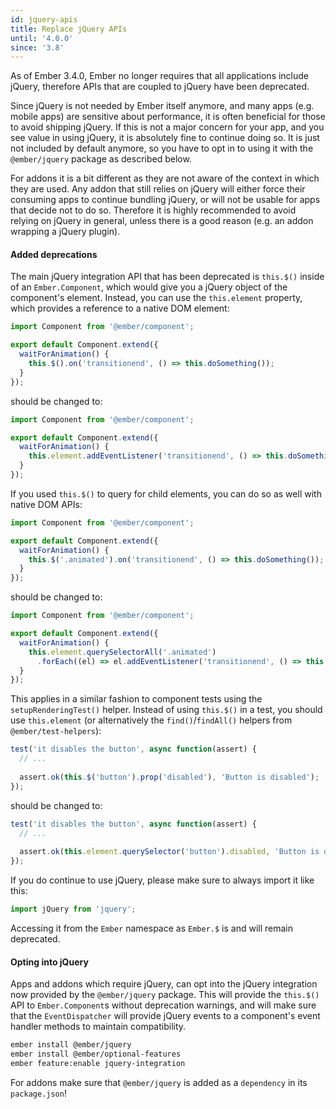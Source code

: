 ```yaml
---
id: jquery-apis
title: Replace jQuery APIs
until: '4.0.0'
since: '3.8'
---
```


As of Ember 3.4.0, Ember no longer requires that all applications include jQuery, therefore APIs that are coupled to jQuery have been deprecated.

Since jQuery is not needed by Ember itself anymore, and many apps (e.g. mobile apps) are 
sensitive about performance, it is often beneficial for those to
avoid shipping jQuery. If this is not a major concern for your app, and you see value in using jQuery, it is 
absolutely fine to continue doing so. It is just not included by default anymore, so you have to opt in to
using it with the `@ember/jquery` package as described below.

For addons it is a bit different as they are not aware of the context in which they are used. Any addon that still 
relies on jQuery will either force their consuming apps to continue bundling jQuery, or will not be usable for apps
that decide not to do so. Therefore it is highly recommended to avoid relying on jQuery in general, unless there is a good
reason (e.g. an addon wrapping a jQuery plugin).

#### Added deprecations

The main jQuery integration API that has been deprecated is `this.$()` inside of an `Ember.Component`, which would give you a 
jQuery object of the component's element. Instead, you can use the `this.element` property, which provides a 
reference to a native DOM element:

```js
import Component from '@ember/component';

export default Component.extend({
  waitForAnimation() {
    this.$().on('transitionend', () => this.doSomething());
  }
});
```

should be changed to:

```js
import Component from '@ember/component';

export default Component.extend({
  waitForAnimation() {
    this.element.addEventListener('transitionend', () => this.doSomething());
  }
});
```

If you used `this.$()` to query for child elements, you can do so as well with native DOM APIs:

```js
import Component from '@ember/component';

export default Component.extend({
  waitForAnimation() {
    this.$('.animated').on('transitionend', () => this.doSomething());
  }
});
```

should be changed to:

```js
import Component from '@ember/component';

export default Component.extend({
  waitForAnimation() {
    this.element.querySelectorAll('.animated')
      .forEach((el) => el.addEventListener('transitionend', () => this.doSomething()));
  }
});
```

This applies in a similar fashion to component tests using the `setupRenderingTest()` helper. Instead of using 
`this.$()` in a test, you should use `this.element` (or alternatively the `find()`/`findAll()` helpers from 
`@ember/test-helpers`):

```js
test('it disables the button', async function(assert) {
  // ...
  
  assert.ok(this.$('button').prop('disabled'), 'Button is disabled');
});
```

should be changed to:

```js
test('it disables the button', async function(assert) {
  // ...
  
  assert.ok(this.element.querySelector('button').disabled, 'Button is disabled');
});
```


If you do continue to use jQuery, please make sure to always import it like this:

```js
import jQuery from 'jquery';
```

Accessing it from the `Ember` namespace as `Ember.$` is and will remain deprecated.

#### Opting into jQuery

Apps and addons which require jQuery, can opt into the jQuery integration now provided by
the `@ember/jquery` package. This will provide the `this.$()` API to `Ember.Component`s without deprecation warnings, and
will make sure that the `EventDispatcher` will provide jQuery events to a component's event handler methods to 
maintain compatibility.  

```bash
ember install @ember/jquery
ember install @ember/optional-features
ember feature:enable jquery-integration
```

For addons make sure that `@ember/jquery` is added as a `dependency` in its `package.json`!





